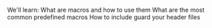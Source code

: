 We'll learn:
What are macros and how to use them
What are the most common predefined macros
How to include guard your header files
